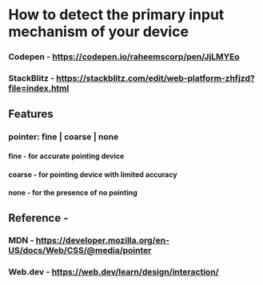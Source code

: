 # How to detect the primary input mechanism of your device

### Codepen - https://codepen.io/raheemscorp/pen/JjLMYEo
### StackBlitz - https://stackblitz.com/edit/web-platform-zhfjzd?file=index.html

## Features

### pointer: fine | coarse | none
#### fine - for accurate pointing device
#### coarse - for pointing device with limited accuracy
#### none - for the presence of no pointing

## Reference - 

### MDN - https://developer.mozilla.org/en-US/docs/Web/CSS/@media/pointer

### Web.dev - https://web.dev/learn/design/interaction/